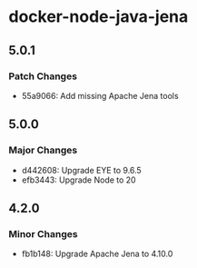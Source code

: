 # docker-node-java-jena

## 5.0.1

### Patch Changes

- 55a9066: Add missing Apache Jena tools

## 5.0.0

### Major Changes

- d442608: Upgrade EYE to 9.6.5
- efb3443: Upgrade Node to 20

## 4.2.0

### Minor Changes

- fb1b148: Upgrade Apache Jena to 4.10.0
